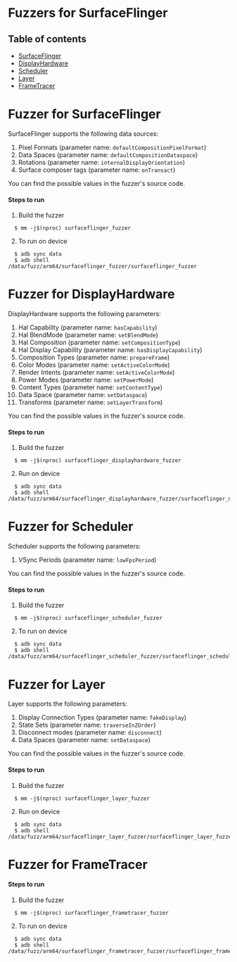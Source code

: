 # Fuzzers for SurfaceFlinger
## Table of contents
+ [SurfaceFlinger](#SurfaceFlinger)
+ [DisplayHardware](#DisplayHardware)
+ [Scheduler](#Scheduler)
+ [Layer](#Layer)
+ [FrameTracer](#FrameTracer)

# <a name="SurfaceFlinger"></a> Fuzzer for SurfaceFlinger

SurfaceFlinger supports the following data sources:
1. Pixel Formats (parameter name: `defaultCompositionPixelFormat`)
2. Data Spaces (parameter name: `defaultCompositionDataspace`)
3. Rotations (parameter name: `internalDisplayOrientation`)
3. Surface composer tags (parameter name: `onTransact`)

You can find the possible values in the fuzzer's source code.

#### Steps to run
1. Build the fuzzer
```
  $ mm -j$(nproc) surfaceflinger_fuzzer
```
2. To run on device
```
  $ adb sync data
  $ adb shell /data/fuzz/arm64/surfaceflinger_fuzzer/surfaceflinger_fuzzer
```

# <a name="DisplayHardware"></a> Fuzzer for DisplayHardware

DisplayHardware supports the following parameters:
1. Hal Capability (parameter name: `hasCapability`)
2. Hal BlendMode (parameter name: `setBlendMode`)
3. Hal Composition (parameter name: `setCompositionType`)
4. Hal Display Capability (parameter name: `hasDisplayCapability`)
5. Composition Types (parameter name: `prepareFrame`)
6. Color Modes (parameter name: `setActiveColorMode`)
7. Render Intents (parameter name: `setActiveColorMode`)
8. Power Modes (parameter name: `setPowerMode`)
9. Content Types (parameter name: `setContentType`)
10. Data Space (parameter name: `setDataspace`)
11. Transforms (parameter name: `setLayerTransform`)

You can find the possible values in the fuzzer's source code.

#### Steps to run
1. Build the fuzzer
```
  $ mm -j$(nproc) surfaceflinger_displayhardware_fuzzer
```
2. Run on device
```
  $ adb sync data
  $ adb shell /data/fuzz/arm64/surfaceflinger_displayhardware_fuzzer/surfaceflinger_displayhardware_fuzzer
```

# <a name="Scheduler"></a> Fuzzer for Scheduler

Scheduler supports the following parameters:
1. VSync Periods (parameter name: `lowFpsPeriod`)

You can find the possible values in the fuzzer's source code.

#### Steps to run
1. Build the fuzzer
```
  $ mm -j$(nproc) surfaceflinger_scheduler_fuzzer
```
2. To run on device
```
  $ adb sync data
  $ adb shell /data/fuzz/arm64/surfaceflinger_scheduler_fuzzer/surfaceflinger_scheduler_fuzzer
```

# <a name="Layer"></a> Fuzzer for Layer

Layer supports the following parameters:
1. Display Connection Types (parameter name: `fakeDisplay`)
2. State Sets (parameter name: `traverseInZOrder`)
3. Disconnect modes (parameter name: `disconnect`)
4. Data Spaces (parameter name: `setDataspace`)

You can find the possible values in the fuzzer's source code.

#### Steps to run
1. Build the fuzzer
```
  $ mm -j$(nproc) surfaceflinger_layer_fuzzer
```
2. Run on device
```
  $ adb sync data
  $ adb shell /data/fuzz/arm64/surfaceflinger_layer_fuzzer/surfaceflinger_layer_fuzzer
```

# <a name="FrameTracer"></a> Fuzzer for FrameTracer

#### Steps to run
1. Build the fuzzer
```
  $ mm -j$(nproc) surfaceflinger_frametracer_fuzzer
```
2. To run on device
```
  $ adb sync data
  $ adb shell /data/fuzz/arm64/surfaceflinger_frametracer_fuzzer/surfaceflinger_frametracer_fuzzer
```
